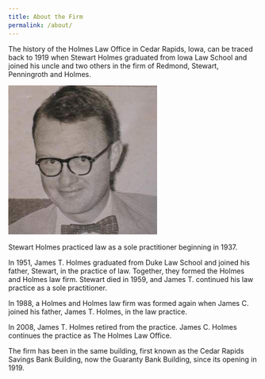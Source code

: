 ```yaml
---
title: About the Firm
permalink: /about/
---
```


The history of the Holmes Law Office in Cedar Rapids, Iowa, can be traced back to 1919 when Stewart Holmes graduated from Iowa Law School and joined his uncle and two others in the firm of Redmond, Stewart, Penningroth and Holmes.

![James T. Holmes](/assets/james_t_holmes.jpeg)

Stewart Holmes practiced law as a sole practitioner beginning in 1937.

In 1951, James T. Holmes graduated from Duke Law School and joined his father, Stewart, in the practice of law. Together, they formed the Holmes and Holmes law firm. Stewart died in 1959, and James T. continued his law practice as a sole practitioner.

In 1988, a Holmes and Holmes law firm was formed again when James C. joined his father, James T. Holmes, in the law practice.

In 2008, James T. Holmes retired from the practice. James C. Holmes continues the practice as The Holmes Law Office.

The firm has been in the same building, first known as the Cedar Rapids Savings Bank Building, now the Guaranty Bank Building, since its opening in 1919.
